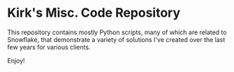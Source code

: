 # Kirk's Misc. Code Repository

This repository contains mostly Python scripts, many of which are related to Snowflake, that demonstrate a variety of solutions I've created over the last few years for various clients.

Enjoy!
